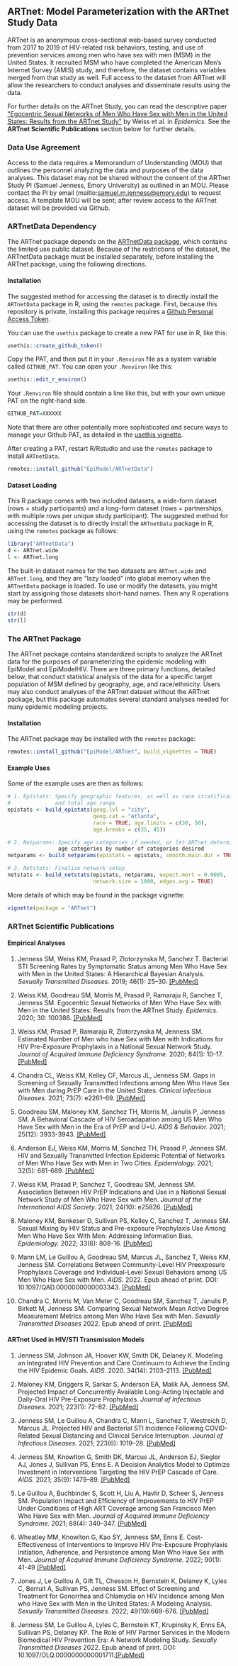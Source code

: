 ## ARTnet: Model Parameterization with the ARTnet Study Data

ARTnet is an anonymous cross-sectional web-based survey conducted from 2017 to 2019 of HIV-related risk behaviors, testing, and use of prevention services among men who have sex with men (MSM) in the United States. It recruited MSM who have completed the American Men’s Internet Survey (AMIS) study, and therefore, the dataset contains variables merged from that study as well. Full access to the dataset from ARTnet will allow the researchers to conduct analyses and disseminate results using the data. 

For further details on the ARTnet Study, you can read the descriptive paper ["Egocentric Sexual Networks of Men Who Have Sex with Men in the United States: Results from the ARTnet Study"](https://www.sciencedirect.com/science/article/pii/S1755436519301409?via%3Dihub) by Weiss et al. in _Epidemics._ See the **ARTnet Scientific Publications** section below for further details.

### Data Use Agreement
Access to the data requires a Memorandum of Understanding (MOU) that outlines the personnel analyzing the data and purposes of the data analyses. This dataset may not be shared without the consent of the ARTnet Study PI (Samuel Jenness, Emory University) as outlined in an MOU. Please contact the PI by email (mailto:samuel.m.jenness@emory.edu) to request access. A template MOU will be sent; after review access to the ARTnet dataset will be provided via Github.

### ARTnetData Dependency

The ARTnet package depends on the [ARTnetData package](https://github.com/EpiModel/ARTnetData), which contains the limited use public dataset. Because of the restrictions of the dataset, the ARTnetData package must be installed separately, before installing the ARTnet package, using the following directions.

#### Installation
The suggested method for accessing the dataset is to directly install the `ARTnetData` package in R, using the `remotes` package. First, because this repository is private, installing this package requires a [Github Personal Access Token](https://help.github.com/articles/creating-a-personal-access-token-for-the-command-line/).

You can use the `usethis` package to create a new PAT for use in R, like this:
```r
usethis::create_github_token()
```

Copy the PAT, and then put it in your `.Renviron` file as a system variable called `GITHUB_PAT`. You can open your `.Renviron` like this:
```r
usethis::edit_r_environ()
```

Your `.Renviron` file should contain a line like this, but with your own unique PAT on the right-hand side.
```r
GITHUB_PAT=XXXXXX
```

Note that there are other potentially more sophisticated and secure ways to manage your Github PAT, as detailed in the [usethis vignette](https://usethis.r-lib.org/articles/articles/git-credentials.html).

After creating a PAT, restart R/Rstudio and use the `remotes` package to install `ARTnetData`.
```r
remotes::install_github("EpiModel/ARTnetData")
```

#### Dataset Loading
This R package comes with two included datasets, a wide-form dataset (rows = study participants) and a long-form dataset (rows = partnerships, with multiple rows per unique study participant). The suggested method for accessing the dataset is to directly install the `ARTnetData` package in R, using the `remotes` package as follows:
```r
library("ARTnetData")
d <- ARTnet.wide
l <- ARTnet.long
```

The built-in dataset names for the two datasets are `ARTnet.wide` and `ARTnet.long`, and they are "lazy loaded" into global memory when the `ARTnetData` package is loaded. To use or modify the datasets, you might start by assigning those datasets short-hand names. Then any R operations may be performed. 

```r
str(d)
str(l)
```

### The ARTnet Package
The ARTnet package contains standardized scripts to analyze the ARTnet data for the purposes of parameterizing the epidemic modeling with EpiModel and EpiModelHIV. There are three primary functions, detailed below, that conduct statistical analysis of the data for a specific target population of MSM defined by geography, age, and race/ethnicity. Users may also conduct analyses of the ARTnet dataset without the ARTnet package, but this package automates several standard analyses needed for many epidemic modeling projects.

#### Installation
The ARTnet package may be installed with the `remotes` package:
```r
remotes::install_github("EpiModel/ARTnet", build_vignettes = TRUE)
```

#### Example Uses
Some of the example uses are then as follows:

```r
# 1. Epistats: Specify geographic features, as well as race stratification 
#              and total age range
epistats <- build_epistats(geog.lvl = "city", 
                           geog.cat = "Atlanta", 
                           race = TRUE, age.limits = c(30, 50),
                           age.breaks = c(35, 45))

# 2. Netparams: Specify age categories if needed, or let ARTnet determine 
                age categories by number of categories desired
netparams <- build_netparams(epistats = epistats, smooth.main.dur = TRUE)

# 3. Netstats: Finalize network setup 
netstats <- build_netstats(epistats, netparams, expect.mort = 0.0005, 
                           network.size = 1000, edges.avg = TRUE)
```

More details of which may be found in the package vignette:
```r
vignette(package = "ARTnet")
```

### ARTnet Scientific Publications

#### Empirical Analyses

1. Jenness SM, Weiss KM, Prasad P, Zlotorzynska M, Sanchez T. Bacterial STI Screening Rates by Symptomatic Status among Men Who Have Sex with Men in the United States: A Hierarchical Bayesian Analysis. _Sexually Transmitted Diseases._ 2019; 46(1): 25–30. [[PubMed]](https://pubmed.ncbi.nlm.nih.gov/30044334/)

2. Weiss KM, Goodreau SM, Morris M, Prasad P, Ramaraju R, Sanchez T, Jenness SM. Egocentric Sexual Networks of Men Who Have Sex with Men in the United States: Results from the ARTnet Study. _Epidemics._ 2020; 30: 100386. [[PubMed]](https://pubmed.ncbi.nlm.nih.gov/32004795/)

3. Weiss KM, Prasad P, Ramaraju R, Zlotorzynska M, Jenness SM. Estimated Number of Men who have Sex with Men with Indications for HIV Pre-Exposure Prophylaxis in a National Sexual Network Study. _Journal of Acquired Immune Deficiency Syndrome._ 2020; 84(1): 10-17. [[PubMed]](https://pubmed.ncbi.nlm.nih.gov/31939869/)

4. Chandra CL, Weiss KM, Kelley CF, Marcus JL, Jenness SM. Gaps in Screening of Sexually Transmitted Infections among Men Who Have Sex with Men during PrEP Care in the United States. _Clinical Infectious Diseases._ 2021; 73(7): e2261–69. [[PubMed]](https://pubmed.ncbi.nlm.nih.gov/32702116/)

5. Goodreau SM, Maloney KM, Sanchez TH, Morris M, Janulis P, Jenness SM. A Behavioral Cascade of HIV Seroadapation among US Men Who Have Sex with Men in the Era of PrEP and U=U. _AIDS & Behavior._ 2021; 25(12): 3933-3943. [[PubMed]](https://pubmed.ncbi.nlm.nih.gov/33884510/) 

6. Anderson EJ, Weiss KM, Morris M, Sanchez TH, Prasad P, Jenness SM. HIV and Sexually Transmitted Infection Epidemic Potential of Networks of Men Who Have Sex with Men in Two Cities. _Epidemiology._ 2021; 32(5): 681-689. [[PubMed]](https://pubmed.ncbi.nlm.nih.gov/34172692/) 

7. Weiss KM, Prasad P, Sanchez T, Goodreau SM, Jenness SM. Association Between HIV PrEP Indications and Use in a National Sexual Network Study of Men Who Have Sex with Men. _Journal of the International AIDS Society._ 2021; 24(10): e25826. [[PubMed]](https://pubmed.ncbi.nlm.nih.gov/34605174/)

8. 	Maloney KM, Benkeser D, Sullivan PS, Kelley C, Sanchez T, Jenness SM. Sexual Mixing by HIV Status and Pre-exposure Prophylaxis Use Among Men Who Have Sex With Men: Addressing Information Bias. _Epidemiology._ 2022; 33(6): 808-16. [[PubMed]](https://pubmed.ncbi.nlm.nih.gov/35895578/)

9. Mann LM, Le Guillou A, Goodreau SM, Marcus JL, Sanchez T, Weiss KM, Jenness SM. Correlations Between Community-Level HIV Preexposure Prophylaxis Coverage and Individual-Level Sexual Behaviors among US Men Who Have Sex with Men. _AIDS._ 2022. Epub ahead of print. DOI: 10.1097/QAD.0000000000003343. [[PubMed]](https://pubmed.ncbi.nlm.nih.gov/35876641/)

10. Chandra C, Morris M, Van Meter C, Goodreau SM, Sanchez T, Janulis P, Birkett M, Jenness SM. Comparing Sexual Network Mean Active Degree Measurement Metrics among Men Who Have Sex with Men. _Sexually Transmitted Diseases_ 2022. Epub ahead of print. [[PubMed]](https://pubmed.ncbi.nlm.nih.gov/36112005/)


#### ARTnet Used in HIV/STI Transmission Models

1. Jenness SM, Johnson JA, Hoover KW, Smith DK, Delaney K. Modeling an Integrated HIV Prevention and Care Continuum to Achieve the Ending the HIV Epidemic Goals. _AIDS._ 2020. 34(14): 2103–2113. [[PubMed]](https://pubmed.ncbi.nlm.nih.gov/32910062/)

2. Maloney KM, Driggers R, Sarkar S, Anderson EA, Malik AA, Jenness SM. Projected Impact of Concurrently Available Long-Acting Injectable and Daily-Oral HIV Pre-Exposure Prophylaxis. _Journal of Infectious Diseases._ 2021; 223(1): 72–82. [[PubMed]](https://pubmed.ncbi.nlm.nih.gov/32882043/)

3. Jenness SM, Le Guillou A, Chandra C, Mann L, Sanchez T, Westreich D, Marcus JL. Projected HIV and Bacterial STI Incidence Following COVID-Related Sexual Distancing and Clinical Service Interruption. _Journal of Infectious Diseases._ 2021; 223(6): 1019–28. [[PubMed]](https://pubmed.ncbi.nlm.nih.gov/33507308/)

4. Jenness SM, Knowlton G, Smith DK, Marcus JL, Anderson EJ, Siegler AJ, Jones J, Sullivan PS, Enns E. A Decision Analytics Model to Optimize Investment in Interventions Targeting the HIV PrEP Cascade of Care. _AIDS._ 2021; 35(9): 1479–89. [[PubMed]](https://pubmed.ncbi.nlm.nih.gov/33831910/)

5. Le Guillou A, Buchbinder S, Scott H, Liu A, Havlir D, Scheer S, Jenness SM. Population Impact and Efficiency of Improvements to HIV PrEP Under Conditions of High ART Coverage among San Francisco Men Who Have Sex with Men. _Journal of Acquired Immune Deficiency Syndrome._ 2021; 88(4): 340–347. [[PubMed]](https://pubmed.ncbi.nlm.nih.gov/34354011/)

6. Wheatley MM, Knowlton G, Kao SY, Jenness SM, Enns E. Cost-Effectiveness of Interventions to Improve HIV Pre-Exposure Prophylaxis Initiation, Adherence, and Persistence among Men Who Have Sex with Men. _Journal of Acquired Immune Deficiency Syndrome._ 2022; 90(1): 41-49 [[PubMed]](https://pubmed.ncbi.nlm.nih.gov/35090155/)

7. Jones J, Le Guillou A, Gift TL, Chesson H, Bernstein K, Delaney K, Lyles C, Berruit A, Sullivan PS, Jenness SM. Effect of Screening and Treatment for Gonorrhea and Chlamydia on HIV Incidence among Men who Have Sex with Men in the United States: A Modeling Analysis. _Sexually Transmitted Diseases._ 2022; 49(10):669-676. [[PubMed]](https://pubmed.ncbi.nlm.nih.gov/35921635/)

8. Jenness SM, Le Guillou A, Lyles C, Bernstein KT, Krupinsky K, Enns EA, Sullivan PS, Delaney KP. The Role of HIV Partner Services in the Modern Biomedical HIV Prevention Era: A Network Modeling Study. _Sexually Transmitted Diseases_ 2022. Epub ahead of print. DOI: 10.1097/OLQ.0000000000001711.[[PubMed]](https://pubmed.ncbi.nlm.nih.gov/36194831/)

